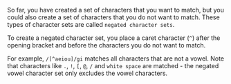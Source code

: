 So far, you have created a set of characters that you want to match, but you could also create a set of characters that you do not want
to match. These types of character sets are called `negated character sets`.

To create a negated character set, you place a caret character (`^`) after the opening bracket and before the characters you do not
want to match.

For example, `/[^aeiou]/gi` matches all characters that are not a vowel. Note that characters like `.`, `!`, `[`, `@`, `/` and 
`white space` are matched - the negated vowel character set only excludes the vowel characters.